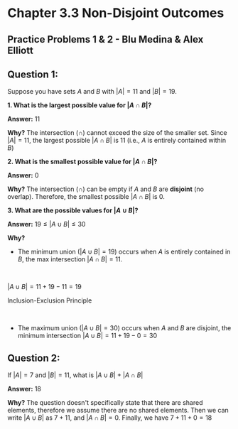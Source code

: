 # Chapter 3.3 Non-Disjoint Outcomes 
## Practice Problems 1 & 2 - Blu Medina & Alex Elliott

## Question 1:
Suppose you have sets $A$ and $B$ with $|A| = 11$ and $|B| = 19$. 

**1. What is the largest possible value for $|A \cap B|$?**

**Answer:** $11$
<br>

**Why?** The intersection ($\cap$) cannot exceed the size of the smaller set. Since $|A| = 11$, the largest possible $|A \cap B|$ is $11$ (i.e., $A$ is entirely contained within $B$)

**2. What is the smallest possible value for $|A \cap B|$?**

**Answer:** $0$
<br>

**Why?** The intersection ($\cap$) can be empty if $A$ and $B$ are **disjoint** (no overlap). Therefore, the smallest possible $|A \cap B|$ is $0$.

**3. What are the possible values for $|A \cup B|$?**

**Answer:** $19 \leq |A \cup B| \leq 30$
<br>

**Why?** 
<br>

- The minimum union ($|A \cup B| = 19$) occurs when $A$ is entirely contained in $B$, the max intersection $|A \cap B| = 11.$
<br>

$|A \cup B| = 11 + 19 - 11 = 19$    


Inclusion-Exclusion Principle

<br>

- The maximum union ($|A \cup B| =30$) occurs when $A$ and $B$ are disjoint, the minimum intersection $|A \cup B| = 11 + 19 - 0 = 30$

## Question 2:

If $|A| = 7$ and $|B| = 11$, what is $|A \cup B| + |A \cap B|$

**Answer:** 18
<br>

**Why?** The question doesn't specifically state that there are shared elements, therefore we assume there are no shared elements. Then we can write $|A \cup B|$ as $7+11$, and $|A \cap B| = 0$. Finally, we have $7+11+0=18$